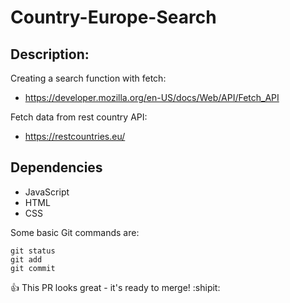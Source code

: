 # Country-Europe-Search

## Description:
Creating a search function with fetch:
* https://developer.mozilla.org/en-US/docs/Web/API/Fetch_API

Fetch data from rest country API:
* https://restcountries.eu/

## Dependencies
* JavaScript
* HTML
* CSS

Some basic Git commands are:
```
git status
git add
git commit
```
:+1: This PR looks great - it's ready to merge! :shipit:

